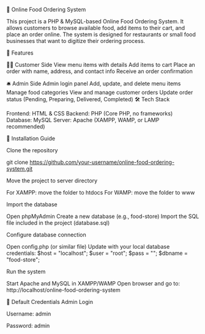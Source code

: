 🍴 Online Food Ordering System

This project is a PHP & MySQL-based Online Food Ordering System. It allows customers to browse available food, add items to their cart, and place an order online. The system is designed for restaurants or small food businesses that want to digitize their ordering process.

🚀 Features

👨‍🍳 Customer Side
View menu items with details
Add items to cart
Place an order with name, address, and contact info
Receive an order confirmation

🛎️ Admin Side
Admin login panel
Add, update, and delete menu items
Manage food categories
View and manage customer orders
Update order status (Pending, Preparing, Delivered, Completed)
🛠️ Tech Stack

Frontend: HTML & CSS
Backend: PHP (Core PHP, no frameworks)
Database: MySQL
Server: Apache (XAMPP, WAMP, or LAMP recommended)

📂 Installation Guide

Clone the repository

git clone https://github.com/your-username/online-food-ordering-system.git

Move the project to server directory

For XAMPP: move the folder to htdocs
For WAMP: move the folder to www

Import the database

Open phpMyAdmin
Create a new database (e.g., food-store)
Import the SQL file included in the project (database.sql)

Configure database connection

Open config.php (or similar file)
Update with your local database credentials:
$host = "localhost";
$user = "root";
$pass = "";
$dbname = "food-store";


Run the system

Start Apache and MySQL in XAMPP/WAMP
Open browser and go to:
http://localhost/online-food-ordering-system

🔑 Default Credentials
Admin Login

Username: admin

Password: admin
